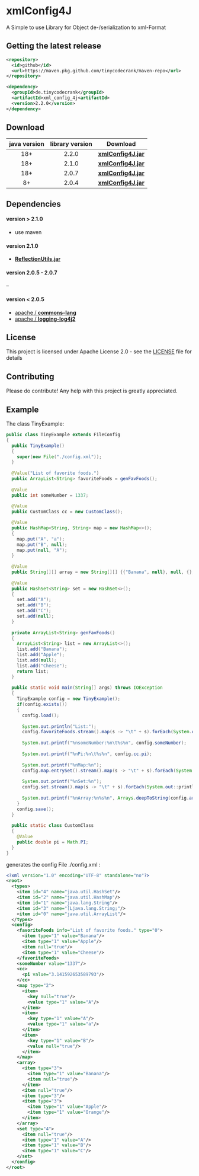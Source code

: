 # xmlConfig4J

A Simple to use Library for Object de-/serialization to xml-Format

## Getting the latest release

```xml
<repository>
  <id>github</id>
  <url>https://maven.pkg.github.com/tinycodecrank/maven-repo</url>
</repository>
```
```xml
<dependency>
  <groupId>de.tinycodecrank</groupId>
  <artifactId>xml_config_4j<artifactId>
  <version>2.2.0</version>
</dependency>
```

## Download

java version | library version | Download
:----------: | :-------------: | --------
18+          | 2.2.0           | [**xmlConfig4J.jar**](https://github.com/tinycodecrank/xmlConfig4J/releases/download/v2.2.0/xmlConfig4J.jar)
18+          | 2.1.0           | [**xmlConfig4J.jar**](https://github.com/tinycodecrank/xmlConfig4J/releases/download/v2.1.0/xmlConfig4J.jar)
18+          | 2.0.7           | [**xmlConfig4J.jar**](https://github.com/tinycodecrank/xmlConfig4J/releases/download/v2.0.7/xmlConfig4J.jar)
8+           | 2.0.4           | [**xmlConfig4J.jar**](https://github.com/tinycodecrank/xmlConfig4J/releases/download/v2.0.4/xmlConfig4J.jar)

## Dependencies

#### version > 2.1.0
* use maven

#### version 2.1.0
* [**ReflectionUtils.jar**](https://github.com/tinycodecrank/ReflectionUtils/releases/download/v1.0.0/ReflectionUtils.jar)

#### version 2.0.5 - 2.0.7
–

#### version < 2.0.5
* [apache / **commons-lang**](https://commons.apache.org/proper/commons-lang/download_lang.cgi)
* [apache / **logging-log4j2**](https://logging.apache.org/log4j/2.x/download.html)

## License

This project is licensed under Apache License 2.0 - see the [LICENSE](https://github.com/tinycodecrank/xmlConfig4J/blob/master/LICENSE) file for details

## Contributing

Please do contribute!
Any help with this project is greatly appreciated.

## Example

The class TinyExample:

```java
public class TinyExample extends FileConfig
{
  public TinyExample()
  {
    super(new File("./config.xml"));
  }
  
  @Value("List of favorite foods.")
  public ArrayList<String> favoriteFoods = genFavFoods();
  
  @Value
  public int someNumber = 1337;
  
  @Value
  public CustomClass cc = new CustomClass();

  @Value
  public HashMap<String, String> map = new HashMap<>();
  {
    map.put("A", "a");
    map.put("B", null);
    map.put(null, "A");
  }
  
  @Value
  public String[][] array = new String[][] {{"Banana", null}, null, {}, {"Apple", "Orange"}};
  
  @Value
  public HashSet<String> set = new HashSet<>();
  {
    set.add("A");
    set.add("B");
    set.add("C");
    set.add(null);
  }
  
  private ArrayList<String> genFavFoods()
  {
    ArrayList<String> list = new ArrayList<>();
    list.add("Banana");
    list.add("Apple");
    list.add(null);
    list.add("Cheese");
    return list;
  }
  
  public static void main(String[] args) throws IOException
  {
    TinyExample config = new TinyExample();
    if(config.exists())
    {
      config.load();
      
      System.out.println("List:");
      config.favoriteFoods.stream().map(s -> "\t" + s).forEach(System.out::println);
      
      System.out.printf("%nsomeNumber:%n\t%s%n", config.someNumber);
      
      System.out.printf("%nPi:%n\t%s%n", config.cc.pi);
      
      System.out.printf("%nMap:%n");
      config.map.entrySet().stream().map(s -> "\t" + s).forEach(System.out::println);
      
      System.out.printf("%nSet:%n");
      config.set.stream().map(s -> "\t" + s).forEach(System.out::println);
      
      System.out.printf("%nArray:%n%s%n", Arrays.deepToString(config.array));
    }
    config.save();
  }
  
  public static class CustomClass
  {
    @Value
    public double pi = Math.PI;
  }
}
```
generates the config File ./config.xml :

```xml
<?xml version="1.0" encoding="UTF-8" standalone="no"?>
<root>
  <types>
    <item id="4" name="java.util.HashSet"/>
    <item id="2" name="java.util.HashMap"/>
    <item id="1" name="java.lang.String"/>
    <item id="3" name="[Ljava.lang.String;"/>
    <item id="0" name="java.util.ArrayList"/>
  </types>
  <config>
    <favoriteFoods info="List of favorite foods." type="0">
      <item type="1" value="Banana"/>
      <item type="1" value="Apple"/>
      <item null="true"/>
      <item type="1" value="Cheese"/>
    </favoriteFoods>
    <someNumber value="1337"/>
    <cc>
      <pi value="3.141592653589793"/>
    </cc>
    <map type="2">
      <item>
        <key null="true"/>
        <value type="1" value="A"/>
      </item>
      <item>
        <key type="1" value="A"/>
        <value type="1" value="a"/>
      </item>
      <item>
        <key type="1" value="B"/>
        <value null="true"/>
      </item>
    </map>
    <array>
      <item type="3">
        <item type="1" value="Banana"/>
        <item null="true"/>
      </item>
      <item null="true"/>
      <item type="3"/>
      <item type="3">
        <item type="1" value="Apple"/>
        <item type="1" value="Orange"/>
      </item>
    </array>
    <set type="4">
      <item null="true"/>
      <item type="1" value="A"/>
      <item type="1" value="B"/>
      <item type="1" value="C"/>
    </set>
  </config>
</root>
```
